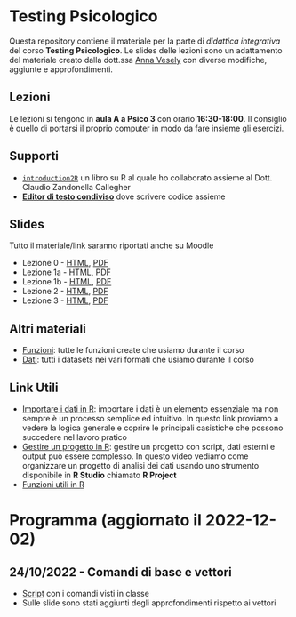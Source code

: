 
<!-- README.md is generated from README.Rmd. Please edit that file -->

# Testing Psicologico

Questa repository contiene il materiale per la parte di *didattica
integrativa* del corso **Testing Psicologico**. Le slides delle lezioni
sono un adattamento del materiale creato dalla dott.ssa [Anna
Vesely](https://www.linkedin.com/in/annavesely/) con diverse modifiche,
aggiunte e approfondimenti.

## Lezioni

Le lezioni si tengono in **aula A a Psico 3** con orario
**16:30-18:00**. Il consiglio è quello di portarsi il proprio computer
in modo da fare insieme gli esercizi.

## Supporti

- [`introduction2R`](https://psicostat.github.io/Introduction2R/) un
  libro su R al quale ho collaborato assieme al Dott. Claudio Zandonella
  Callegher
- [**Editor di testo
  condiviso**](https://etherpad.wikimedia.org/p/testing-psicologico#L1)
  dove scrivere codice assieme

## Slides

Tutto il materiale/link saranno riportati anche su Moodle

- Lezione 0 - [HTML](slides_online/lezione0.html),
  [PDF](slides_online/lezione0.pdf)
- Lezione 1a - [HTML](slides_online/lezione1a.html),
  [PDF](slides_online/lezione1a.pdf)
- Lezione 1b - [HTML](slides_online/lezione1b.html),
  [PDF](slides_online/lezione1b.pdf)
- Lezione 2 - [HTML](slides_online/lezione2.html),
  [PDF](slides_online/lezione2.pdf)
- Lezione 3 - [HTML](slides_online/lezione3.html),
  [PDF](slides_online/lezione3.pdf)

## Altri materiali

- [Funzioni](https://downgit.github.io/#/home?url=https://github.com/filippogambarota/didattica-testing-psicologico/tree/master/R):
  tutte le funzioni create che usiamo durante il corso
- [Dati](https://downgit.github.io/#/home?url=https://github.com/filippogambarota/didattica-testing-psicologico/tree/master/data):
  tutti i datasets nei vari formati che usiamo durante il corso

## Link Utili

- [Importare i dati in
  R](https://filippogambarota.github.io/corsoR/extra/importing_data.html):
  importare i dati è un elemento essenziale ma non sempre è un processo
  semplice ed intuitivo. In questo link proviamo a vedere la logica
  generale e coprire le principali casistiche che possono succedere nel
  lavoro pratico
- [Gestire un progetto in
  R](https://www.youtube.com/watch?v=MvdVqB5brZo): gestire un progetto
  con script, dati esterni e output può essere complesso. In questo
  video vediamo come organizzare un progetto di analisi dei dati usando
  uno strumento disponibile in **R Studio** chiamato **R Project**
- [Funzioni utili in R](extra/funzioni.html)

# Programma (aggiornato il 2022-12-02)

## 24/10/2022 - Comandi di base e vettori

- [Script](scripts/lezione1.R) con i comandi visti in classe
- Sulle slide sono stati aggiunti degli approfondimenti rispetto ai
  vettori
